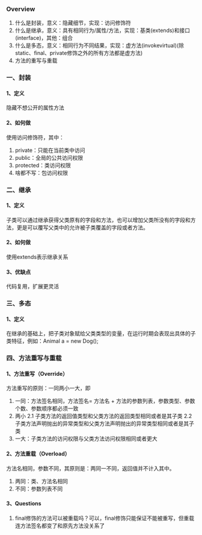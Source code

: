 ### Overview
1. 什么是封装，意义：隐藏细节，实现：访问修饰符
2. 什么是继承，意义：具有相同行为/属性/方法，实现：基类(extends)和接口(interface)，其他：组合
3. 什么是多态，意义：相同行为不同结果，实现：虚方法(invokevirtual)(除static、final、private修饰之外的所有方法都是虚方法)
4. 方法的重写与重载

### 一、封装
#### 1、定义
隐藏不想公开的属性方法
#### 2、如何做
使用访问修饰符，其中：
1. private：只能在当前类中访问
2. public：全局的公共访问权限
3. protected：类访问权限
4. 啥都不写：包访问权限

### 二、继承
#### 1、定义
子类可以通过继承获得父类原有的字段和方法，也可以增加父类所没有的字段和方法，更是可以覆写父类中的允许被子类覆盖的字段或者方法。
#### 2、如何做
使用extends表示继承关系
#### 3、优缺点
代码复用，扩展更灵活

### 三、多态
#### 1、定义
在继承的基础上，把子类对象赋给父类类型的变量，在运行时期会表现出具体的子类特征，例如：Animal a = new Dog();

### 四、方法重写与重载
#### 1、方法重写（Override）
方法重写的原则：一同两小一大，即
1. 一同：方法签名相同，方法签名= 方法名 + 方法的参数列表，参数类型、参数个数、参数顺序都必须一致
2. 两小
    2.1 子类方法的返回值类型和父类方法的返回类型相同或者是其子类
    2.2 子类方法声明抛出的异常类型和父类方法声明抛出的异常类型相同或者是其子类
3. 一大：子类方法的访问权限与父类方法访问权限相同或者更大

#### 2、方法重载（Overload）
方法名相同，参数不同，其原则是：两同一不同，返回值并不计入其中。
1. 两同：类、方法名相同
2. 不同：参数列表不同

#### 3、Questions
1. final修饰的方法可以被重载吗？可以，final修饰只能保证不能被重写，但重载连方法签名都变了和原先方法没关系了
